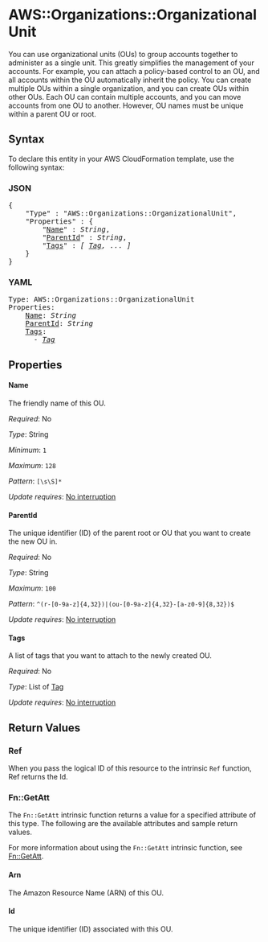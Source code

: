 # AWS::Organizations::OrganizationalUnit

You can use organizational units (OUs) to group accounts together to administer as a single unit. This greatly simplifies the management of your accounts. For example, you can attach a policy-based control to an OU, and all accounts within the OU automatically inherit the policy. You can create multiple OUs within a single organization, and you can create OUs within other OUs. Each OU can contain multiple accounts, and you can move accounts from one OU to another. However, OU names must be unique within a parent OU or root.

## Syntax

To declare this entity in your AWS CloudFormation template, use the following syntax:

### JSON

<pre>
{
    "Type" : "AWS::Organizations::OrganizationalUnit",
    "Properties" : {
        "<a href="#name" title="Name">Name</a>" : <i>String</i>,
        "<a href="#parentid" title="ParentId">ParentId</a>" : <i>String</i>,
        "<a href="#tags" title="Tags">Tags</a>" : <i>[ <a href="tag.md">Tag</a>, ... ]</i>
    }
}
</pre>

### YAML

<pre>
Type: AWS::Organizations::OrganizationalUnit
Properties:
    <a href="#name" title="Name">Name</a>: <i>String</i>
    <a href="#parentid" title="ParentId">ParentId</a>: <i>String</i>
    <a href="#tags" title="Tags">Tags</a>: <i>
      - <a href="tag.md">Tag</a></i>
</pre>

## Properties

#### Name

The friendly name of this OU.

_Required_: No

_Type_: String

_Minimum_: <code>1</code>

_Maximum_: <code>128</code>

_Pattern_: <code>[\s\S]*</code>

_Update requires_: [No interruption](https://docs.aws.amazon.com/AWSCloudFormation/latest/UserGuide/using-cfn-updating-stacks-update-behaviors.html#update-no-interrupt)

#### ParentId

The unique identifier (ID) of the parent root or OU that you want to create the new OU in.

_Required_: No

_Type_: String

_Maximum_: <code>100</code>

_Pattern_: <code>^(r-[0-9a-z]{4,32})|(ou-[0-9a-z]{4,32}-[a-z0-9]{8,32})$</code>

_Update requires_: [No interruption](https://docs.aws.amazon.com/AWSCloudFormation/latest/UserGuide/using-cfn-updating-stacks-update-behaviors.html#update-no-interrupt)

#### Tags

A list of tags that you want to attach to the newly created OU.

_Required_: No

_Type_: List of <a href="tag.md">Tag</a>

_Update requires_: [No interruption](https://docs.aws.amazon.com/AWSCloudFormation/latest/UserGuide/using-cfn-updating-stacks-update-behaviors.html#update-no-interrupt)

## Return Values

### Ref

When you pass the logical ID of this resource to the intrinsic `Ref` function, Ref returns the Id.

### Fn::GetAtt

The `Fn::GetAtt` intrinsic function returns a value for a specified attribute of this type. The following are the available attributes and sample return values.

For more information about using the `Fn::GetAtt` intrinsic function, see [Fn::GetAtt](https://docs.aws.amazon.com/AWSCloudFormation/latest/UserGuide/intrinsic-function-reference-getatt.html).

#### Arn

The Amazon Resource Name (ARN) of this OU.

#### Id

The unique identifier (ID) associated with this OU.
